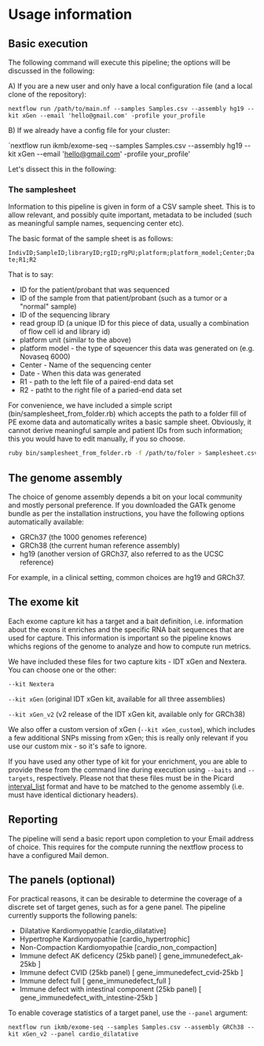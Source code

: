 # Usage information

## Basic execution

The following command will execute this pipeline; the options will be discussed in the following:

A) If you are a new user and only have a local configuration file (and a local clone of the repository):

`nextflow run /path/to/main.nf --samples Samples.csv --assembly hg19 --kit xGen --email 'hello@gmail.com' -profile your_profile`

B) If we already have a config file for your cluster:

`nextflow run ikmb/exome-seq --samples Samples.csv --assembly hg19 --kit xGen --email 'hello@gmail.com' -profile your_profile'

Let's dissect this in the following:

### The samplesheet

Information to this pipeline is given in form of a CSV sample sheet. This is to allow relevant, and possibly quite important, metadata to be included (such 
as meaningful sample names, sequencing center etc). 

The basic format of the sample sheet is as follows:

`IndivID;SampleID;libraryID;rgID;rgPU;platform;platform_model;Center;Date;R1;R2`

That is to say:

- ID for the patient/probant that was sequenced
- ID of the sample from that patient/probant (such as a tumor or a "normal" sample)
- ID of the sequencing library
- read group ID (a unique ID for this piece of data, usually a combination of flow cell id and library id)
- platform unit (similar to the above)
- platform model - the type of sqeuencer this data was generated on (e.g. Novaseq 6000)
- Center - Name of the sequencing center
- Date - When this data was generated
- R1 - path to the left file of a paired-end data set
- R2 - patht to the right file of a paried-end data set

For convenience, we have included a simple script (bin/samplesheet_from_folder.rb) which accepts the path to a folder fill of PE exome data and automatically 
writes a basic sample sheet. Obviously, it cannot derive meaningful sample and patient IDs from such information; this you would have to edit manually, if 
you so choose. 

```bash
ruby bin/samplesheet_from_folder.rb -f /path/to/foler > Samplesheet.csv`
```

## The genome assembly

The choice of genome assembly depends a bit on your local community and mostly personal preference. If you downloaded the GATk genome bundle as per 
the installation instructions, you have the following options automatically available:

- GRCh37 (the 1000 genomes reference)
- GRCh38 (the current human reference assembly)
- hg19 (another version of GRCh37, also referred to as the UCSC reference)

For example, in a clinical setting, common choices are hg19 and GRCh37.

## The exome kit

Each exome capture kit has a target and a bait definition, i.e. information about the exons it enriches and the specific RNA bait sequences that are used 
for capture. This information is important so the pipeline knows whichs regions of the genome to analyze and how to compute run metrics. 

We have included these files for two capture kits - IDT xGen and Nextera. You can choose one or the other:

`--kit Nextera`

`--kit xGen` (original IDT xGen kit, available for all three assemblies)

`--kit xGen_v2` (v2 release of the IDT xGen kit, available only for GRCh38)

We also offer a custom version of xGen (`--kit xGen_custom`), which includes a few additional SNPs missing from xGen; this is really only relevant if you use 
our custom mix - so it's safe to ignore. 

If you have used any other type of kit for your enrichment, you are able to provide these from the command line during execution using `--baits` and 
`--targets`, respectively. Please not that these files must be in the Picard 
[interval_list](https://gatkforums.broadinstitute.org/gatk/discussion/1319/collected-faqs-about-interval-lists) format and have to be matched 
to the genome assembly (i.e. must have identical dictionary headers). 

## Reporting

The pipeline will send a basic report upon completion to your Email address of choice. This requires for the compute running the nextflow process to have a 
configured Mail demon.

## The panels (optional)

For practical reasons, it can be desirable to determine the coverage of a discrete set of target genes, such as for a gene panel. The pipeline currently 
supports the following panels:

- Dilatative Kardiomyopathie [cardio_dilatative]
- Hypertrophe Kardiomyopathie [cardio_hypertrophic]
- Non-Compaction Kardiomyopathie [cardio_non_compaction]
- Immune defect AK deficency (25kb panel) [ gene_immunedefect_ak-25kb ]
- Immune defect CVID (25kb panel) [ gene_immunedefect_cvid-25kb ]
- Immune defect full [ gene_immunedefect_full ]
- Immune defect with intestinal component (25kb panel) [ gene_immunedefect_with_intestine-25kb ]

To enable coverage statistics of a target panel, use the `--panel` argument:

`
nextflow run ikmb/exome-seq --samples Samples.csv --assembly GRCh38 --kit xGen_v2 --panel cardio_dilatative
`






